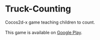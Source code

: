 # Truck-Counting
Cocos2d-x game teaching children to count. \
 \
This game is available on [Google Play](https://play.google.com/store/apps/details?id=com.nazoroot.TruckCounting).

